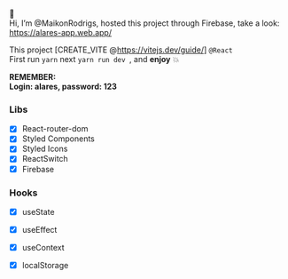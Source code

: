 👋 <br>Hi, I’m @MaikonRodrigs, hosted this project through Firebase, take a look: <br>
https://alares-app.web.app/


This project [CREATE_VITE @https://vitejs.dev/guide/] `@React` <br>
First run `yarn` next `yarn run dev `, and **enjoy** 💥 <br>

**REMEMBER:** <br>
**Login: alares, password: 123**

### Libs
- [x] React-router-dom <br>
- [x] Styled Components <br>
- [x] Styled Icons <br>
- [x] ReactSwitch <br>
- [x] Firebase <br>

### Hooks
- [x] useState <br>
- [x] useEffect <br>
- [x] useContext <br>
- [x] localStorage <br>

